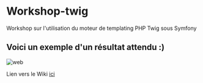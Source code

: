 # Workshop-twig
Workshop sur l'utilisation du moteur de templating PHP Twig sous Symfony 

## Voici un exemple d'un résultat attendu :)

![web](https://github.com/simplon-boulogne/workshop-twig/blob/master/web/screens/aper%C3%A7u.png)

Lien vers le Wiki [ici](https://github.com/simplon-boulogne/workshop-twig/wiki/1---Introduction)
